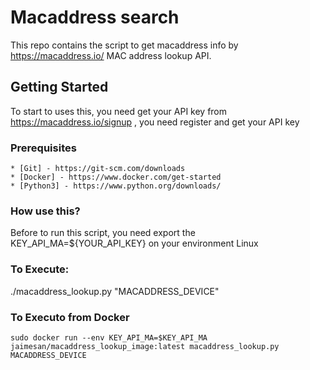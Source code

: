 # Macaddress search

This repo contains the script to get macaddress info by https://macaddress.io/ MAC address lookup API.

## Getting Started

To start to uses this, you need get your API key from https://macaddress.io/signup , you need register and get your API key

### Prerequisites

```
* [Git] - https://git-scm.com/downloads
* [Docker] - https://www.docker.com/get-started
* [Python3] - https://www.python.org/downloads/

```

### How use this?

Before to run this script, you need export the KEY_API_MA=${YOUR_API_KEY} on your environment Linux

### To Execute:

./macaddress_lookup.py "MACADDRESS_DEVICE"

### To Executo from Docker

```
sudo docker run --env KEY_API_MA=$KEY_API_MA jaimesan/macaddress_lookup_image:latest macaddress_lookup.py MACADDRESS_DEVICE
```
